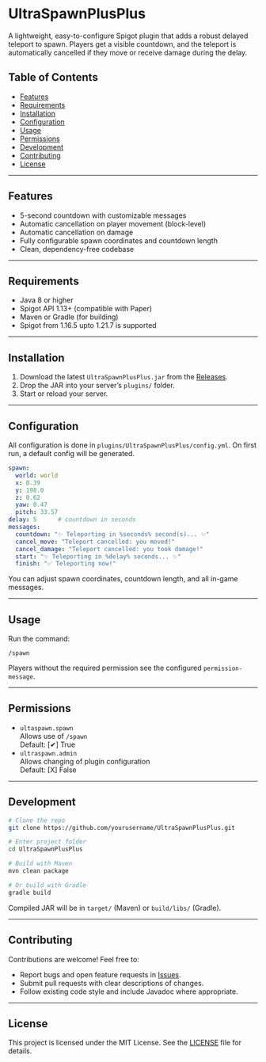 # UltraSpawnPlusPlus

A lightweight, easy-to-configure Spigot plugin that adds a robust delayed teleport to spawn. Players get a visible countdown, and the teleport is automatically cancelled if they move or receive damage during the delay.

## Table of Contents

- [Features](#features)  
- [Requirements](#requirements)  
- [Installation](#installation)  
- [Configuration](#configuration)  
- [Usage](#usage)  
- [Permissions](#permissions)  
- [Development](#development)  
- [Contributing](#contributing)  
- [License](#license)  

---

## Features

- 5-second countdown with customizable messages  
- Automatic cancellation on player movement (block-level)  
- Automatic cancellation on damage  
- Fully configurable spawn coordinates and countdown length  
- Clean, dependency-free codebase  

---

## Requirements

- Java 8 or higher  
- Spigot API 1.13+ (compatible with Paper)  
- Maven or Gradle (for building)
- Spigot from 1.16.5 upto 1.21.7 is supported  

---

## Installation

1. Download the latest `UltraSpawnPlusPlus.jar` from the [Releases](https://github.com/yourusername/UltraSpawnPlusPlus/releases).  
2. Drop the JAR into your server’s `plugins/` folder.  
3. Start or reload your server.  

---

## Configuration

All configuration is done in `plugins/UltraSpawnPlusPlus/config.yml`. On first run, a default config will be generated.  

```yaml
spawn:
  world: world
  x: 0.39
  y: 198.0
  z: 0.62
  yaw: 0.47
  pitch: 33.57
delay: 5      # countdown in seconds
messages:
  countdown: "✨ Teleporting in %seconds% second(s)... ✨"
  cancel_move: "Teleport cancelled: you moved!"
  cancel_damage: "Teleport cancelled: you took damage!"
  start: "✨ Teleporting in %delay% seconds... ✨"
  finish: "✅ Teleporting now!"
```

You can adjust spawn coordinates, countdown length, and all in-game messages.

---

## Usage

Run the command:  
```
/spawn
```

Players without the required permission see the configured `permission-message`.

---

## Permissions

- `ultaspawn.spawn`  
  Allows use of `/spawn`  
  Default: [✔] True  
- `ultraspawn.admin`  
  Allows changing of plugin configuration  
  Default: [X] False  
---

## Development

```bash
# Clone the repo
git clone https://github.com/yourusername/UltraSpawnPlusPlus.git

# Enter project folder
cd UltraSpawnPlusPlus

# Build with Maven
mvn clean package

# Or build with Gradle
gradle build
```

Compiled JAR will be in `target/` (Maven) or `build/libs/` (Gradle).

---

## Contributing

Contributions are welcome! Feel free to:

- Report bugs and open feature requests in [Issues](https://github.com/yourusername/UltraSpawnPlusPlus/issues).  
- Submit pull requests with clear descriptions of changes.  
- Follow existing code style and include Javadoc where appropriate.  

---

## License

This project is licensed under the MIT License. See the [LICENSE](LICENSE) file for details.
